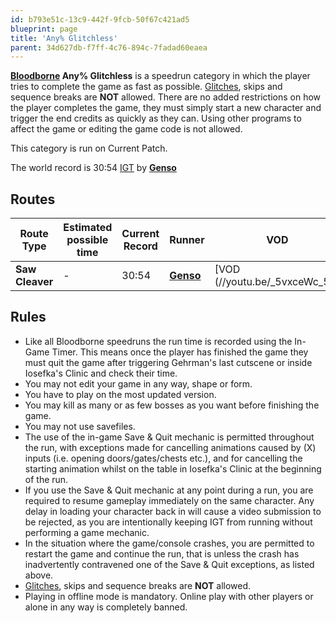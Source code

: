```yaml
---
id: b793e51c-13c9-442f-9fcb-50f67c421ad5
blueprint: page
title: 'Any% Glitchless'
parent: 34d627db-f7ff-4c76-894c-7fadad60eaea
---
```

**[Bloodborne](/bloodborne) Any% Glitchless** is a speedrun category in which the player tries to complete the game as fast as possible. [Glitches](/glitches), skips and sequence breaks are **NOT** allowed. There are no added restrictions on how the player completes the game, they must simply start a new character and trigger the end credits as quickly as they can. Using other programs to affect the game or editing the game code is not allowed.

This category is run on Current Patch.

The world record is 30:54 [IGT](/in-game-time) by **[Genso](https://youtube.com/channel/UCh94SDSktkKIbZoCA4hFdhA)**

## Routes

| Route Type      | Estimated possible time | Current Record | Runner                                                            | VOD                                                                                                                       |
| --------------- | ----------------------- | -------------- | ----------------------------------------------------------------- | ------------------------------------------------------------------------------------------------------------------------- |
| **Saw Cleaver** | -                       | 30:54          | **[Genso](https://youtube.com/channel/UCh94SDSktkKIbZoCA4hFdhA)** | [VOD (//youtu.be/_5vxceWc_58) |

## Rules

- Like all Bloodborne speedruns the run time is recorded using the In-Game Timer. This means once the player has finished the game they must quit the game after triggering Gehrman's last cutscene or inside Iosefka's Clinic and check their time.
- You may not edit your game in any way, shape or form.
- You have to play on the most updated version.
- You may kill as many or as few bosses as you want before finishing the game.
- You may not use savefiles.
- The use of the in-game Save & Quit mechanic is permitted throughout the run, with exceptions made for cancelling animations caused by (X) inputs (i.e. opening doors/gates/chests etc.), and for cancelling the starting animation whilst on the table in Iosefka's Clinic at the beginning of the run.
- If you use the Save & Quit mechanic at any point during a run, you are required to resume gameplay immediately on the same character. Any delay in loading your character back in will cause a video submission to be rejected, as you are intentionally keeping IGT from running without performing a game mechanic.
- In the situation where the game/console crashes, you are permitted to restart the game and continue the run, that is unless the crash has inadvertently contravened one of the Save & Quit exceptions, as listed above.
- [Glitches](/glitches), skips and sequence breaks are **NOT** allowed.
- Playing in offline mode is mandatory. Online play with other players or alone in any way is completely banned.
